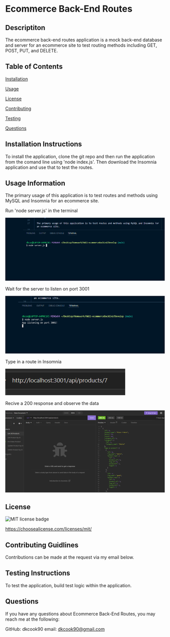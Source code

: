 # Ecommerce Back-End Routes

  ## Descriptiton

  The ecommerce back-end routes application is a mock back-end database and server for an ecommerce site to test routing methods including GET, POST, PUT, and DELETE.

  ## Table of Contents
  
[Installation](#installation-instructions)
  
[Usage](#usage-information)
  
[License](#license)
  
[Contributing](#contributing-guidlines)
  
[Testing](#testing-instructions)
  
[Questions](#questions)

  ## Installation Instructions

  To install the application, clone the git repo and then run the application from the comand line using 'node index.js'. Then download the Insomnia application and use that to test the routes.

  ## Usage Information

  The primary usage of this application is to test routes and methods using MySQL and Insomnia for an ecommerce site.

  Run 'node server.js' in the terminal

  ![node server command image](./assets/first.png)

  Wait for the server to listen on port 3001

  ![server listening prompt](./assets/second.png)

  Type in a route in Insomnia

  ![insomnia route](./assets/third.png)

  Recive a 200 response and observe the data

  ![insomnia route](./assets/fourth.png)
  
  ## License

  
![MIT license badge](https://img.shields.io/badge/license-MIT-green) 
 
https://choosealicense.com/licenses/mit/

  ## Contributing Guidlines

  Contributions can be made at the request via my email below.

  ## Testing Instructions

  To test the application, build test logic within the application.

  ## Questions

  If you have any questions about Ecommerce Back-End Routes, you may reach me at the following:

  GitHub: dkcook90
  email: dkcook90@gmail.com
  

